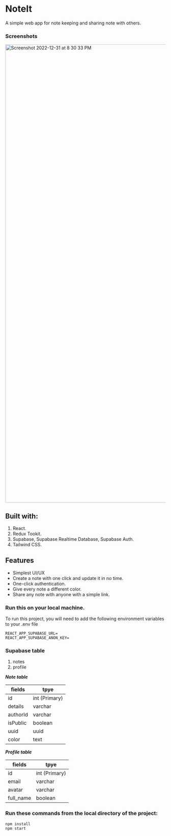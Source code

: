 # NoteIt
A simple web app for note keeping and sharing note with others.

### Screenshots
<img width="1440" alt="Screenshot 2022-12-31 at 8 30 33 PM" src="https://user-images.githubusercontent.com/48399373/212338762-b74de505-348a-4f4f-b1c3-c046b487c6ce.png">

## Built with:
1. React.
2. Redux Tookit.
3. Supabase, Supabase Realtime Database, Supabase Auth.
4. Tailwind CSS.

## Features

- Simplest UI/UX
- Create a note with one click and update it in no time.
- One-click authentication.
- Give every note a different color.
- Share any note with anyone with a simple link.


### Run this on your local machine.
To run this project, you will need to add the following environment variables to your .env file

```
REACT_APP_SUPABASE_URL=
REACT_APP_SUPABASE_ANON_KEY=
```

### Supabase table
1. notes
2. profile

***Note table***

| fields          | tpye           |
| --------------  | -------------- |
| id              | int (Primary)  |
| details         | varchar        |
| authorId        | varchar        |
| isPublic        | boolean        |
| uuid            | uuid           |
| color           | text           |

***Profile table***

| fields          | tpye           |
| --------------  | -------------- |
| id              | int (Primary)  |
| email           | varchar        |
| avatar          | varchar        |
| full_name       | boolean        |


### Run these commands from the local directory of the project:

```
npm install
npm start
```
